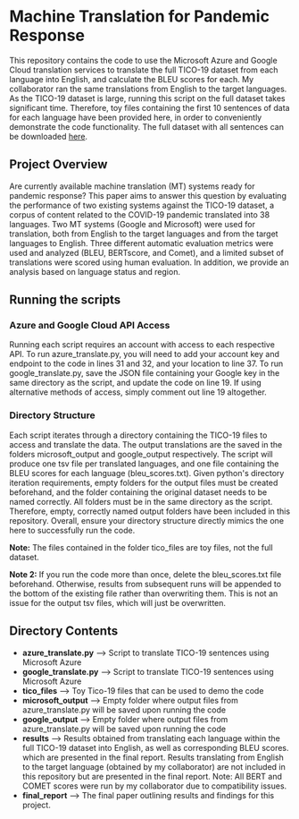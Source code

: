 # Machine Translation for Pandemic Response

This repository contains the code to use the Microsoft Azure and Google Cloud translation services to translate the full TICO-19 dataset from each language into English, and calculate the BLEU scores for each. My collaborator ran the same translations from English to the target languages. As the TICO-19 dataset is large, running this script on the full dataset takes significant time. Therefore, toy files containing the first 10 sentences of data for each language have been provided here, in order to conveniently demonstrate the code functionality. The full dataset with all sentences can be downloaded [here](https://tico-19.github.io/).

## Project Overview

Are currently available machine translation (MT) systems ready for pandemic response? This paper aims to answer this question by evaluating the performance of two existing systems against the TICO-19 dataset, a corpus of content related to the COVID-19 pandemic translated into 38 languages. Two MT systems (Google and Microsoft) were used for translation, both from English to the target languages and from the target languages to English. Three different automatic evaluation metrics were used and analyzed (BLEU, BERTscore, and Comet), and a limited subset of translations were scored using human evaluation. In addition, we provide an analysis based on language status and region.

## Running the scripts

### Azure and Google Cloud API Access
Running each script requires an account with access to each respective API. To run azure_translate.py, you will need to add your account key and endpoint to the code in lines 31 and 32, and your location to line 37. To run google_translate.py, save the JSON file containing your Google key in the same directory as the script, and update the code on line 19. If using alternative methods of access, simply comment out line 19 altogether.

### Directory Structure
Each script iterates through a directory containing the TICO-19 files to access and translate the data. The output translations are the saved in the folders microsoft_output and google_output respectively. The script will produce one tsv file per translated languages, and one file containing the BLEU scores for each language (bleu_scores.txt). Given python's directory iteration requirements, empty folders for the output files must be created beforehand, and the folder containing the original dataset needs to be named correctly. All folders must be in the same directory as the script. Therefore, empty, correctly named output folders have been included in this repository. Overall, ensure your directory structure directly mimics the one here to successfully run the code.

**Note:** The files contained in the folder tico_files are toy files, not the full dataset.

**Note 2:** If you run the code more than once, delete the bleu_scores.txt file beforehand. Otherwise, results from subsequent runs will be appended to the bottom of the existing file rather than overwriting them. This is not an issue for the output tsv files, which will just be overwritten.

## Directory Contents
+ **azure_translate.py** --> Script to translate TICO-19 sentences using Microsoft Azure
+ **google_translate.py** --> Script to translate TICO-19 sentences using Microsoft Azure
+ **tico_files** --> Toy Tico-19 files that can be used to demo the code
+ **microsoft_output** --> Empty folder where output files from azure_translate.py will be saved upon running the code
+ **google_output** --> Empty folder where output files from azure_translate.py will be saved upon running the code
+ **results** --> Results obtained from translating each language within the full TICO-19 dataset into English, as well as corresponding BLEU scores. which are presented in the final report. Results translating from English to the target language (obtained by my collaborator) are not included in this repository but are presented in the final report. Note: All BERT and COMET scores were run by my collaborator due to compatibility issues.
+ **final_report** --> The final paper outlining results and findings for this project.
